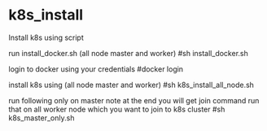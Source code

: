 # k8s_install
Install k8s using script

run install_docker.sh (all node master and worker)
#sh install_docker.sh

login to docker using your credentials
#docker login

install k8s using (all node master and worker)
#sh k8s_install_all_node.sh

run following only on master note at the end you will get join command run that on all worker node which you want to join to k8s cluster
#sh k8s_master_only.sh
